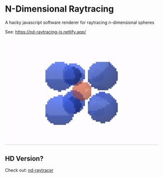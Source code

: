 # N-Dimensional Raytracing

A hacky javascript software renderer for raytracing n-dimensional spheres

See: https://nd-raytracing-js.netlify.app/

![demo](./demo.gif)

## HD Version?

Check out: [nd-raytracer](https://github.com/MoritzKn/nd-raytracer)
